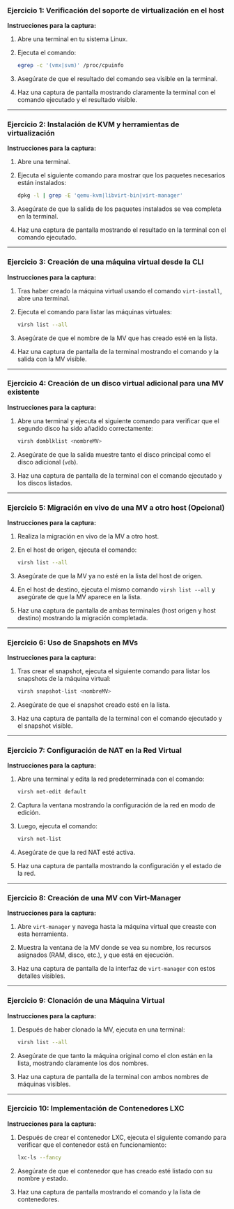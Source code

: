 
### Ejercicio 1: Verificación del soporte de virtualización en el host

**Instrucciones para la captura:**

1. Abre una terminal en tu sistema Linux.

2. Ejecuta el comando:  
   ```bash
   egrep -c '(vmx|svm)' /proc/cpuinfo
   ```

3. Asegúrate de que el resultado del comando sea visible en la terminal.

4. Haz una captura de pantalla mostrando claramente la terminal con el comando ejecutado y el resultado visible.

---

### Ejercicio 2: Instalación de KVM y herramientas de virtualización

**Instrucciones para la captura:**

1. Abre una terminal.

2. Ejecuta el siguiente comando para mostrar que los paquetes necesarios están instalados: 
   ```bash
   dpkg -l | grep -E 'qemu-kvm|libvirt-bin|virt-manager'
   ```

3. Asegúrate de que la salida de los paquetes instalados se vea completa en la terminal.

4. Haz una captura de pantalla mostrando el resultado en la terminal con el comando ejecutado.

---

### Ejercicio 3: Creación de una máquina virtual desde la CLI

**Instrucciones para la captura:**

1. Tras haber creado la máquina virtual usando el comando `virt-install`, abre una terminal.

2. Ejecuta el comando para listar las máquinas virtuales:
   ```bash
   virsh list --all
   ```

3. Asegúrate de que el nombre de la MV que has creado esté en la lista.

4. Haz una captura de pantalla de la terminal mostrando el comando y la salida con la MV visible.

---

### Ejercicio 4: Creación de un disco virtual adicional para una MV existente

**Instrucciones para la captura:**

1. Abre una terminal y ejecuta el siguiente comando para verificar que el segundo disco ha sido añadido correctamente:
   ```bash
   virsh domblklist <nombreMV>
   ```

2. Asegúrate de que la salida muestre tanto el disco principal como el disco adicional (`vdb`).

3. Haz una captura de pantalla de la terminal con el comando ejecutado y los discos listados.

---

### Ejercicio 5: Migración en vivo de una MV a otro host (Opcional)

**Instrucciones para la captura:**

1. Realiza la migración en vivo de la MV a otro host.

2. En el host de origen, ejecuta el comando:
   ```bash
   virsh list --all
   ```

3. Asegúrate de que la MV ya no esté en la lista del host de origen.

4. En el host de destino, ejecuta el mismo comando `virsh list --all` y asegúrate de que la MV aparece en la lista.

5. Haz una captura de pantalla de ambas terminales (host origen y host destino) mostrando la migración completada.

---

### Ejercicio 6: Uso de Snapshots en MVs

**Instrucciones para la captura:**

1. Tras crear el snapshot, ejecuta el siguiente comando para listar los snapshots de la máquina virtual:
   ```bash
   virsh snapshot-list <nombreMV>
   ```

2. Asegúrate de que el snapshot creado esté en la lista.

3. Haz una captura de pantalla de la terminal con el comando ejecutado y el snapshot visible.

---

### Ejercicio 7: Configuración de NAT en la Red Virtual

**Instrucciones para la captura:**

1. Abre una terminal y edita la red predeterminada con el comando:
   ```bash
   virsh net-edit default
   ```

2. Captura la ventana mostrando la configuración de la red en modo de edición.

3. Luego, ejecuta el comando:
   ```bash
   virsh net-list
   ```

4. Asegúrate de que la red NAT esté activa.

5. Haz una captura de pantalla mostrando la configuración y el estado de la red.

---

### Ejercicio 8: Creación de una MV con Virt-Manager

**Instrucciones para la captura:**

1. Abre `virt-manager` y navega hasta la máquina virtual que creaste con esta herramienta.

2. Muestra la ventana de la MV donde se vea su nombre, los recursos asignados (RAM, disco, etc.), y que está en ejecución.

3. Haz una captura de pantalla de la interfaz de `virt-manager` con estos detalles visibles.

---

### Ejercicio 9: Clonación de una Máquina Virtual

**Instrucciones para la captura:**

1. Después de haber clonado la MV, ejecuta en una terminal:
   ```bash
   virsh list --all
   ```

2. Asegúrate de que tanto la máquina original como el clon están en la lista, mostrando claramente los dos nombres.

3. Haz una captura de pantalla de la terminal con ambos nombres de máquinas visibles.

---

### Ejercicio 10: Implementación de Contenedores LXC

**Instrucciones para la captura:**

1. Después de crear el contenedor LXC, ejecuta el siguiente comando para verificar que el contenedor está en funcionamiento:
   ```bash
   lxc-ls --fancy
   ```

2. Asegúrate de que el contenedor que has creado esté listado con su nombre y estado.

3. Haz una captura de pantalla mostrando el comando y la lista de contenedores.
